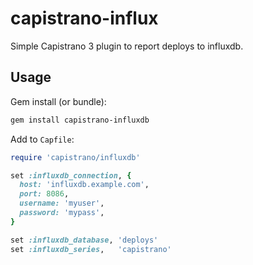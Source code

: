 # capistrano-influx

Simple Capistrano 3 plugin to report deploys to influxdb.

## Usage

Gem install (or bundle):

```sh
gem install capistrano-influxdb
```

Add to `Capfile`:

```ruby
require 'capistrano/influxdb'

set :influxdb_connection, {
  host: 'influxdb.example.com',
  port: 8086,
  username: 'myuser',
  password: 'mypass',
}

set :influxdb_database, 'deploys'
set :influxdb_series,   'capistrano'
```
